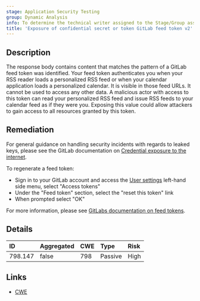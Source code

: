 ```yaml
---
stage: Application Security Testing
group: Dynamic Analysis
info: To determine the technical writer assigned to the Stage/Group associated with this page, see https://handbook.gitlab.com/handbook/product/ux/technical-writing/#assignments
title: 'Exposure of confidential secret or token GitLab feed token v2'
---
```


## Description

The response body contains content that matches the pattern of a GitLab feed token was identified. Your feed token authenticates you when your RSS reader loads a personalized RSS feed or when your calendar application loads a personalized calendar. It is visible in those feed URLs. It cannot be used to access any other data. A malicious actor with access to this token can read your personalized RSS feed and issue RSS feeds to your calendar feed as if they were you.
Exposing this value could allow attackers to gain access to all resources granted by this token.

## Remediation

For general guidance on handling security incidents with regards to leaked keys, please see the GitLab documentation on [Credential exposure to the internet](../../../../../security/responding_to_security_incidents.md#credential-exposure-to-public-internet).

To regenerate a feed token:

- Sign in to your GitLab account and access the [User settings](../../../../../user/profile/_index.md#access-your-user-settings) left-hand side menu, select "Access tokens"
- Under the "Feed token" section, select the "reset this token" link
- When prompted select "OK"

For more information, please see [GitLabs documentation on feed tokens](../../../../../security/tokens/_index.md#feed-token).

## Details

| ID | Aggregated | CWE | Type | Risk |
|:---|:-----------|:----|:-----|:-----|
| 798.147 | false | 798 | Passive | High |

## Links

- [CWE](https://cwe.mitre.org/data/definitions/798.html)
